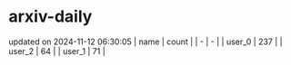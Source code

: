 # arxiv-daily
updated on 2024-11-12 06:30:05
| name | count |
| - | - |
| user_0 | 237 |
| user_2 | 64 |
| user_1 | 71 |
